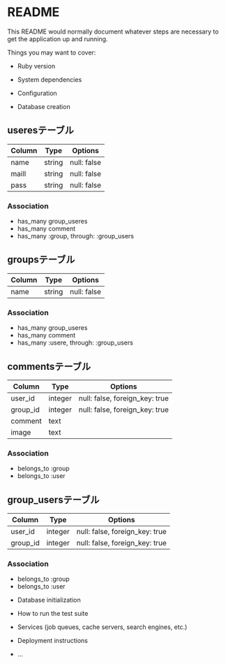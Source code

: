 # README

This README would normally document whatever steps are necessary to get the
application up and running.

Things you may want to cover:

* Ruby version

* System dependencies

* Configuration

* Database creation

## useresテーブル

|Column|Type|Options|
|------|----|-------|
|name|string|null: false|
|maill|string|null: false|
|pass|string|null: false|
### Association
- has_many group_useres
- has_many comment
- has_many :group, through: :group_users

## groupsテーブル

|Column|Type|Options|
|------|----|-------|
|name|string|null: false|

### Association
- has_many group_useres
- has_many comment
- has_many :usere, through: :group_users
## commentsテーブル

|Column|Type|Options|
|------|----|-------|
|user_id|integer|null: false, foreign_key: true|
|group_id|integer|null: false, foreign_key: true|
|comment|text||
|image|text||

### Association
- belongs_to :group
- belongs_to :user

## group_usersテーブル

|Column|Type|Options|
|------|----|-------|
|user_id|integer|null: false, foreign_key: true|
|group_id|integer|null: false, foreign_key: true|

### Association
- belongs_to :group
- belongs_to :user

* Database initialization

* How to run the test suite

* Services (job queues, cache servers, search engines, etc.)

* Deployment instructions

* ...
